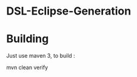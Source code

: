 DSL-Eclipse-Generation
======================




Building
========
Just use maven 3, to build :

mvn clean verify
